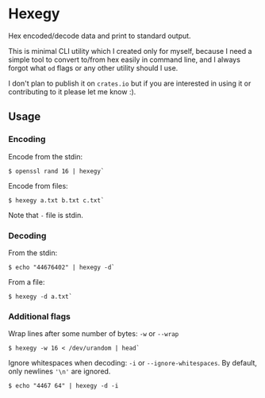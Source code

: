 # Hexegy

Hex encoded/decode data and print to standard output.

This is minimal CLI utility which I created only for myself, because I need a simple tool to convert to/from hex easily in command line, and I always forgot what `od` flags or any other utility should I use.

I don't plan to publish it on `crates.io` but if you are interested in using it or contributing to it please let me know :).


## Usage

### Encoding

Encode from the stdin:

```console
$ openssl rand 16 | hexegy`
```

Encode from files:

```console
$ hexegy a.txt b.txt c.txt`
```

Note that `-` file is stdin.

### Decoding

From the stdin:
```console
$ echo "44676402" | hexegy -d`
```

From a file:
```console
$ hexegy -d a.txt`
```

### Additional flags

Wrap lines after some number of bytes: `-w` or `--wrap`

```console
$ hexegy -w 16 < /dev/urandom | head`
```

Ignore whitespaces when decoding: `-i` or `--ignore-whitespaces`.
By default, only newlines `'\n'` are ignored.

```console
$ echo "4467 64" | hexegy -d -i
```
